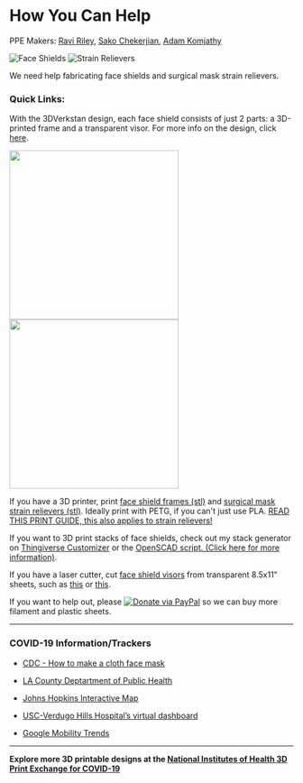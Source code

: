 # How You Can Help

<!--video done, embed image that links to video?-->
PPE Makers: [Ravi Riley](https://github.com/raviriley), [Sako Chekerjian](https://github.com/sakorocco), [Adam Komjathy](https://github.com/adamkomjathy) 

![Face Shields](https://img.shields.io/badge/Face%20Shields-101-blue.svg) ![Strain Relievers](https://img.shields.io/badge/Strain%20Relievers-6-blue.svg) 

We need help fabricating face shields and surgical mask strain relievers. 

### **Quick Links:**
With the 3DVerkstan design, each face shield consists of just 2 parts: a 3D-printed frame and a transparent visor. For more info on the design, click [here](https://3dverkstan.se/protective-visor/).

<div>
<a href="https://mk03dverkstanb4pk6hu.kinstacdn.com/wp-content/uploads/2020/04/liggande1.jpg">
<img src="https://mk03dverkstanb4pk6hu.kinstacdn.com/wp-content/uploads/2020/04/liggande1.jpg" width="300">
</a>
<a href="https://mk03dverkstanb4pk6hu.kinstacdn.com/wp-content/uploads/2020/04/printoh3.jpg">
<img src="https://mk03dverkstanb4pk6hu.kinstacdn.com/wp-content/uploads/2020/04/printoh3.jpg" width="300">
</a>
</div>

If you have a 3D printer, print [face shield frames (stl)](/Face%20Shield/3D%20Printing%20Files%20(STL)/Visor_Frame_NORTH_AMERICA_letter_6-hole_v5.stl) and [surgical mask strain relievers (stl)](/surgical%20mask%20strap%20strain%20relief.stl). Ideally print with PETG, if you can't just use PLA.
[READ THIS PRINT GUIDE, this also applies to strain relievers!](https://3dverkstan.se/protective-visor/protective-visor-print-guide/)

If you want to 3D print stacks of face shields, check out my stack generator on [Thingiverse Customizer](https://www.thingiverse.com/apps/customizer/run?thing_id=4311414) or the [OpenSCAD script. (Click here for more information)](https://github.com/raviriley/PPE-for-COVID19/tree/master/Face%20Shield/3D%20Printing%20Files%20(STL)/Stacks/customizable).

If you have a laser cutter, cut [face shield visors](/Face%20Shield/Templates%20%26%20Laser%20Cutting%20files) from transparent 8.5x11" sheets, such as [this](https://www.amazon.com/CFS-Products-Inches-Binding-Covers/dp/B07SB6ZKBD) or [this](https://www.amazon.com/Fellowes-Binding-Presentation-Covers-52089/dp/B0015ZVXIW/).

If you want to help out, please [![Donate via PayPal](https://img.shields.io/badge/PayPal-donate-green.svg?logo=paypal)](https://www.paypal.me/raviriley)
 so we can buy more filament and plastic sheets. 

--------

### COVID-19 Information/Trackers
- [CDC - How to make a cloth face mask](https://www.cdc.gov/coronavirus/2019-ncov/prevent-getting-sick/diy-cloth-face-coverings.html)

- [LA County Deptartment of Public Health](http://publichealth.lacounty.gov/)

- [Johns Hopkins Interactive Map](https://coronavirus.jhu.edu/map.html)

- [USC-Verdugo Hills Hospital’s virtual dashboard](https://uscvhh.org/coronavirus-concerns)

- [Google Mobility Trends](https://www.google.com/covid19/mobility/)

--------

**Explore more 3D printable designs at the [National Institutes of Health 3D Print Exchange for COVID-19](https://3dprint.nih.gov/collections/covid-19-response)**
